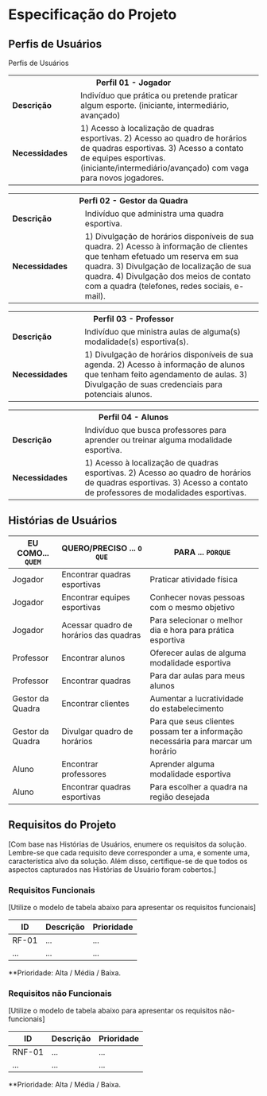 # Especificação do Projeto

## Perfis de Usuários

Perfis de Usuários


<table>
<tbody>
<tr align=center>
<th colspan="2">Perfil 01 - Jogador </th>
</tr>
<tr>
<td width="150px"><b>Descrição</b></td>
<td width="600px">Indivíduo que prática ou pretende praticar algum esporte. (iniciante, intermediário, avançado)</td>
</tr>
<tr>
<td><b>Necessidades</b></td>
<td> 
1) Acesso à localização de quadras esportivas. 
2) Acesso ao quadro de horários de quadras esportivas. 
3) Acesso a contato de equipes esportivas. (iniciante/intermediário/avançado) com vaga para novos jogadores.</td>
</tr>
</tbody>
</table>

<table>
<tbody>
<tr align=center>
<th colspan="2">Perfi 02 - Gestor da Quadra </th>
</tr>
<tr>
<td width="150px"><b>Descrição</b></td>
<td width="600px">Indivíduo que administra uma quadra esportiva.</td>
</tr>
<tr>
<td><b>Necessidades</b></td>
<td> 
1) Divulgação de horários disponíveis de sua quadra. 
2) Acesso à informação de clientes que tenham efetuado um reserva em sua quadra. 
3) Divulgação de localização de sua quadra. 
4) Divulgação dos meios de contato com a quadra (telefones, redes sociais, e-mail).</td>
</tr>
</tbody>
</table>

<table>
<tbody>
<tr align=center>
<th colspan="2">Perfil 03 - Professor </th>
</tr>
<tr>
<td width="150px"><b>Descrição</b></td>
<td width="600px">Indivíduo que ministra aulas de alguma(s) modalidade(s) esportiva(s). </td>
</tr>
<tr>
<td><b>Necessidades</b></td>
<td> 
1) Divulgação de horários disponíveis de sua agenda.
2) Acesso à informação de alunos que tenham feito agendamento de aulas. 
3) Divulgação de suas credenciais para potenciais alunos. </td>
</tr>
</tbody>
</table>

<table>
<tbody>
<tr align=center>
<th colspan="2">Perfil 04 - Alunos </th>
</tr>
<tr>
<td width="150px"><b>Descrição</b></td>
<td width="600px">Indivíduo que busca professores para aprender ou treinar alguma modalidade esportiva. </td>
</tr>
<tr>
<td><b>Necessidades</b></td>
<td> 
1) Acesso à localização de quadras esportivas.
2) Acesso ao quadro de horários de quadras esportivas. 
3) Acesso a contato de professores de modalidades esportivas. 
</td>
</tr>
</tbody>
</table>

## Histórias de Usuários


|EU COMO... `QUEM`   | QUERO/PRECISO ... `O QUE`            |PARA ... `PORQUE`                                                                |
|--------------------|--------------------------------------|---------------------------------------------------------------------------------|
| Jogador            | Encontrar quadras esportivas         | Praticar atividade física                                                       |
| Jogador            | Encontrar equipes esportivas         | Conhecer novas pessoas com o mesmo objetivo                                     |
| Jogador            | Acessar quadro de horários das quadras | Para selecionar o melhor dia e hora para prática esportiva                    |
| Professor          | Encontrar alunos                     | Oferecer aulas de alguma modalidade esportiva                                   |
| Professor          | Encontrar quadras                    | Para dar aulas para meus alunos                                                 |
| Gestor da Quadra   | Encontrar clientes                   | Aumentar a lucratividade do estabelecimento                                     |
| Gestor da Quadra   | Divulgar quadro de horários          | Para que seus clientes possam ter a informação necessária para marcar um horário|
| Aluno              | Encontrar professores                 | Aprender alguma modalidade esportiva                                           |
| Aluno              | Encontrar quadras esportivas         | Para escolher a quadra na região desejada                                       |

## Requisitos do Projeto

[Com base nas Histórias de Usuários, enumere os requisitos da solução. Lembre-se que cada requisito deve corresponder a uma, e somente uma, característica alvo da solução. Além disso, certifique-se de que todos os aspectos capturados nas Histórias de Usuário foram cobertos.]

### Requisitos Funcionais

[Utilize o modelo de tabela abaixo para apresentar os requisitos funcionais]

|ID    | Descrição                | Prioridade |
|-------|---------------------------------|----|
| RF-01 |  ...                    | ...   | 
|  ...  |  ...                    | ...   |

**Prioridade: Alta / Média / Baixa. 

### Requisitos não Funcionais

[Utilize o modelo de tabela abaixo para apresentar os requisitos não-funcionais]

|ID      | Descrição               |Prioridade |
|--------|-------------------------|----|
| RNF-01 |  ...                    | ...   | 
| ...    |  ...                    | ...   | 

**Prioridade: Alta / Média / Baixa. 

